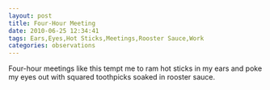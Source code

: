 ```yaml
---
layout: post
title: Four-Hour Meeting
date: 2010-06-25 12:34:41
tags: Ears,Eyes,Hot Sticks,Meetings,Rooster Sauce,Work
categories: observations
---
```


Four-hour meetings like this tempt me to ram hot sticks in my ears and poke my
eyes out with squared toothpicks soaked in rooster sauce.





